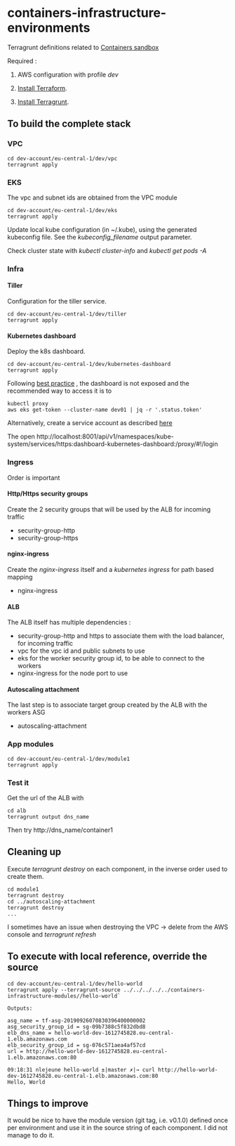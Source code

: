 # containers-infrastructure-environments
Terragrunt definitions related to [Containers sandbox](https://github.com/lejeunen/containers)

Required : 

1. AWS configuration with profile _dev_

1. [Install Terraform](https://www.terraform.io/intro/getting-started/install.html).

1. [Install Terragrunt](https://github.com/gruntwork-io/terragrunt/blob/master/README.md#install-terragrunt).



## To build the complete stack

### VPC


```
cd dev-account/eu-central-1/dev/vpc
terragrunt apply 

```


### EKS

The vpc and subnet ids are obtained from the VPC module

```
cd dev-account/eu-central-1/dev/eks
terragrunt apply 

```

Update local kube configuration (in ~/.kube), using the generated kubeconfig file. See the _kubeconfig_filename_ output parameter.


Check cluster state with _kubectl cluster-info_ and _kubectl get pods -A_



### Infra

#### Tiller

Configuration for the tiller service.

```
cd dev-account/eu-central-1/dev/tiller
terragrunt apply 

```

#### Kubernetes dashboard

Deploy the k8s dashboard.

```
cd dev-account/eu-central-1/dev/kubernetes-dashboard
terragrunt apply 

```

Following [best practice](https://github.com/kubernetes/dashboard) , the dashboard is not exposed and the recommended way to access it is to

```
kubectl proxy
aws eks get-token --cluster-name dev01 | jq -r '.status.token'

```

Alternatively, create a service account as described [here](https://blog.heptio.com/on-securing-the-kubernetes-dashboard-16b09b1b7aca)

The open http://localhost:8001/api/v1/namespaces/kube-system/services/https:dashboard-kubernetes-dashboard:/proxy/#!/login

### Ingress

Order is important

#### Http/Https security groups

Create the 2 security groups that will be used by the ALB for incoming traffic

- security-group-http
- security-group-https

#### nginx-ingress

Create the _nginx-ingress_ itself and a _kubernetes ingress_ for path based mapping

- nginx-ingress

#### ALB

The ALB itself has multiple dependencies :
- security-group-http and https to associate them with the load balancer, for incoming traffic
- vpc for the vpc id and public subnets to use
- eks for the worker security group id, to be able to connect to the workers
- nginx-ingress for the node port to use 

#### Autoscaling attachment

The last step is to associate target group created by the ALB with the workers ASG

- autoscaling-attachment


### App modules

```
cd dev-account/eu-central-1/dev/module1
terragrunt apply 

```

### Test it

Get the url of the ALB with

```
cd alb
terragrunt output dns_name
```

Then try http://dns_name/container1

## Cleaning up

Execute _terragrunt destroy_ on each component, in the inverse order used to create them.

```
cd module1
terragrunt destroy
cd ../autoscaling-attachment
terragrunt destroy
...
```

I sometimes have an issue when destroying the VPC -> delete from the AWS console and _terragrunt refresh_


## To execute with local reference, override the source

```
cd dev-account/eu-central-1/dev/hello-world
terragrunt apply --terragrunt-source ../../../../../containers-infrastructure-modules//hello-world`

Outputs:

asg_name = tf-asg-20190926070830396400000002
asg_security_group_id = sg-09b7388c5f832dbd8
elb_dns_name = hello-world-dev-1612745828.eu-central-1.elb.amazonaws.com
elb_security_group_id = sg-076c571aea4af57cd
url = http://hello-world-dev-1612745828.eu-central-1.elb.amazonaws.com:80

09:18:31 nlejeune hello-world ±|master ✗|→ curl http://hello-world-dev-1612745828.eu-central-1.elb.amazonaws.com:80
Hello, World

```

## Things to improve

It would be nice to have the module version (git tag, i.e. v0.1.0) defined once per environment and use it in the source string of each component. I did not manage to do it.